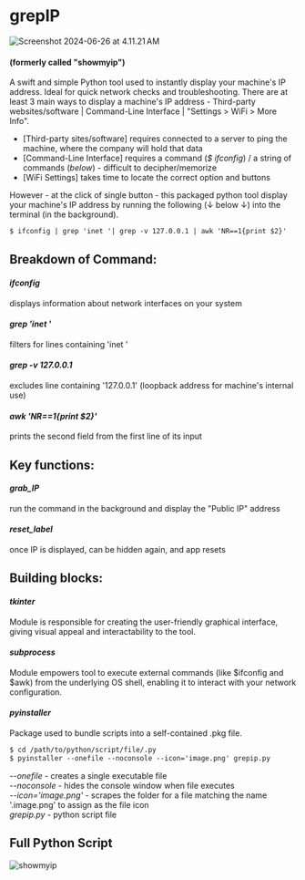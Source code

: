 # grepIP
![Screenshot 2024-06-26 at 4.11.21 AM](https://github.com/hoonc95/Data_Analytics_Portfolio/assets/168390796/1d077ee3-1eb6-439c-8a12-9eedb585b582")
#### (formerly called "showmyip")  
A swift and simple Python tool used to instantly display your machine's IP address. Ideal for quick network checks and troubleshooting.
There are at least 3 main ways to display a machine's IP address - Third-party websites/software | Command-Line Interface | "Settings > WiFi > More Info".  
- [Third-party sites/software] requires connected to a server to ping the machine, where the company will hold that data  
- [Command-Line Interface] requires a command (_$ ifconfig_) / a string of commands (_below_) - difficult to decipher/memorize
- [WiFi Settings] takes time to locate the correct option and buttons  
  
However - at the click of single button - this packaged python tool display your machine's IP address by running the following (↓ below ↓) into the terminal (in the background).
```diff
$ ifconfig | grep 'inet '| grep -v 127.0.0.1 | awk 'NR==1{print $2}'
```
## Breakdown of Command:
#### _ifconfig_  
displays information about network interfaces on your system  
#### _grep 'inet '_  
filters for lines containing 'inet '  
#### _grep -v 127.0.0.1_  
excludes line containing '127.0.0.1' (loopback address for machine's internal use)  
#### _awk 'NR==1{print $2}'_  
prints the second field from the first line of its input

## Key functions:
#### _grab_IP_  
run the command in the background and display the "Public IP" address  
#### _reset_label_
once IP is displayed, can be hidden again, and app resets

## Building blocks:
#### _tkinter_
Module is responsible for creating the user-friendly graphical interface, giving visual appeal and interactability to the tool.  
#### _subprocess_
Module empowers tool to execute external commands (like $ifconfig and $awk) from the underlying OS shell, enabling it to interact with your network configuration.  
#### _pyinstaller_
Package used to bundle scripts into a self-contained .pkg file.  
```diff
$ cd /path/to/python/script/file/.py
$ pyinstaller --onefile --noconsole --icon='image.png' grepip.py
```
_--onefile_ - creates a single executable file   
_--noconsole_ - hides the console window when file executes   
_--icon='image.png'_ - scrapes the folder for a file matching the name '.image.png' to assign as the file icon  
_grepip.py_ - python script file  
## Full Python Script
![showmyip](https://github.com/hoonc95/Data_Analytics_Portfolio/assets/168390796/57cfae58-3d4f-40db-8c21-58476592ca02)
